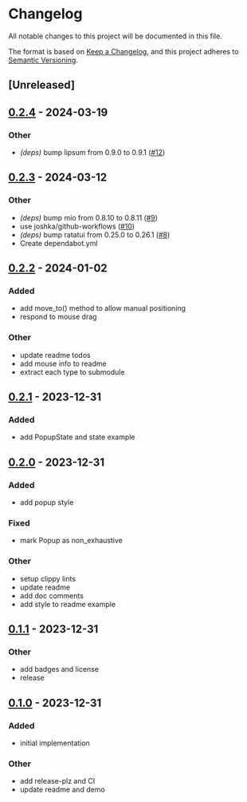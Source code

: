 # Changelog
All notable changes to this project will be documented in this file.

The format is based on [Keep a Changelog](https://keepachangelog.com/en/1.0.0/),
and this project adheres to [Semantic Versioning](https://semver.org/spec/v2.0.0.html).

## [Unreleased]

## [0.2.4](https://github.com/joshka/tui-popup/compare/v0.2.3...v0.2.4) - 2024-03-19

### Other
- *(deps)* bump lipsum from 0.9.0 to 0.9.1 ([#12](https://github.com/joshka/tui-popup/pull/12))

## [0.2.3](https://github.com/joshka/tui-popup/compare/v0.2.2...v0.2.3) - 2024-03-12

### Other
- *(deps)* bump mio from 0.8.10 to 0.8.11 ([#9](https://github.com/joshka/tui-popup/pull/9))
- use joshka/github-workflows ([#10](https://github.com/joshka/tui-popup/pull/10))
- *(deps)* bump ratatui from 0.25.0 to 0.26.1 ([#8](https://github.com/joshka/tui-popup/pull/8))
- Create dependabot.yml

## [0.2.2](https://github.com/joshka/tui-popup/compare/v0.2.1...v0.2.2) - 2024-01-02

### Added
- add move_to() method to allow manual positioning
- respond to mouse drag

### Other
- update readme todos
- add mouse info to readme
- extract each type to submodule

## [0.2.1](https://github.com/joshka/tui-popup/compare/v0.2.0...v0.2.1) - 2023-12-31

### Added
- add PopupState and state example

## [0.2.0](https://github.com/joshka/tui-popup/compare/v0.1.1...v0.2.0) - 2023-12-31

### Added
- add popup style

### Fixed
- mark Popup as non_exhaustive

### Other
- setup clippy lints
- update readme
- add doc comments
- add style to readme example

## [0.1.1](https://github.com/joshka/tui-popup/compare/v0.1.0...v0.1.1) - 2023-12-31

### Other
- add badges and license
- release

## [0.1.0](https://github.com/joshka/tui-popup/releases/tag/v0.1.0) - 2023-12-31

### Added
- initial implementation

### Other
- add release-plz and CI
- update readme and demo
